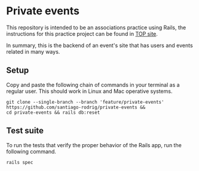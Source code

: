 # Private events

This repository is intended to be an associations practice using Rails,
the instructions for this practice project can be found in
[TOP site](https://www.theodinproject.com/courses/ruby-on-rails/lessons/associations).

In summary, this is the backend of an event's site that has users and events
related in many ways.

## Setup

Copy and paste the following chain of commands in your terminal as a regular
user. This should work in Linux and Mac operative systems.

```shell
git clone --single-branch --branch 'feature/private-events' https://github.com/santiago-rodrig/private-events &&
cd private-events && rails db:reset
```

## Test suite

To run the tests that verify the proper behavior of the Rails app, run the
following command.

```shell
rails spec
```
